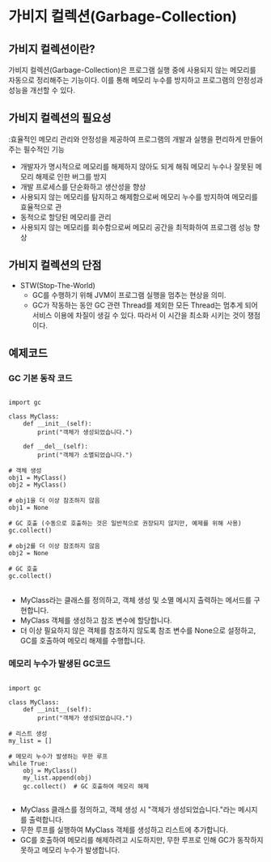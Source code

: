 # 가비지 컬렉션(Garbage-Collection)
## 가비지 컬렉션이란?
가비지 컬렉션(Garbage-Collection)은 프로그램 실행 중에 사용되지 않는 메모리를 자동으로 정리해주는 기능이다. 이를 통해 메모리 누수를 방지하고 프로그램의 안정성과 성능을 개선할 수 있다.


## 가비지 컬렉션의 필요성
:효율적인 메모리 관리와 안정성을 제공하여 프로그램의 개발과 실행을 편리하게 만들어주는 필수적인 기능

*  개발자가 명시적으로 메모리를 해제하지 않아도 되게 해줘 메모리 누수나 잘못된 메모리 해제로 인한 버그를 방지
* 개발 프로세스를 단순화하고 생산성을 향상
* 사용되지 않는 메모리를 탐지하고 해제함으로써 메모리 누수를 방지하여 메모리를 효율적으로 관
* 동적으로 할당된 메모리를 관리
* 사용되지 않는 메모리를 회수함으로써 메모리 공간을 최적화하여 프로그램 성능 향상

## 가비지 컬렉션의 단점
* STW(Stop-The-World)
  * GC를 수행하기 위해 JVM이 프로그램 실행을 멈추는 현상을 의미.
  * GC가 작동하는 동안 GC 관련 Thread를 제외한 모든 Thread는 멈추게 되어 서비스 이용에 차질이 생길 수 있다.
따라서 이 시간을 최소화 시키는 것이 쟁점이다.

##  예제코드
### GC 기본 동작 코드
<pre>
<code>
import gc

class MyClass:
    def __init__(self):
        print("객체가 생성되었습니다.")
        
    def __del__(self):
        print("객체가 소멸되었습니다.")

# 객체 생성
obj1 = MyClass()
obj2 = MyClass()

# obj1을 더 이상 참조하지 않음
obj1 = None

# GC 호출 (수동으로 호출하는 것은 일반적으로 권장되지 않지만, 예제를 위해 사용)
gc.collect()

# obj2를 더 이상 참조하지 않음
obj2 = None

# GC 호출
gc.collect()
</code>
</pre>
* MyClass라는 클래스를 정의하고, 객체 생성 및 소멸 메시지 출력하는 메서드를 구현합니다.
* MyClass 객체를 생성하고 참조 변수에 할당합니다.
* 더 이상 필요하지 않은 객체를 참조하지 않도록 참조 변수를 None으로 설정하고, GC를 호출하여 메모리 해제를 수행합니다.

### 메모리 누수가 발생된 GC코드
<pre>
<code>
import gc

class MyClass:
    def __init__(self):
        print("객체가 생성되었습니다.")

# 리스트 생성
my_list = []

# 메모리 누수가 발생하는 무한 루프
while True:
    obj = MyClass()
    my_list.append(obj)
    gc.collect()  # GC 호출하여 메모리 해제
    </code>
</pre>
* MyClass 클래스를 정의하고, 객체 생성 시 "객체가 생성되었습니다."라는 메시지를 출력합니다.
* 무한 루프를 실행하여 MyClass 객체를 생성하고 리스트에 추가합니다.
* GC를 호출하여 메모리를 해제하려고 시도하지만, 무한 루프로 인해 GC가 동작하지 못하고 메모리 누수가 발생합니다.




